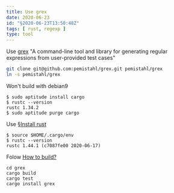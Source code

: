 ```yaml
---
title: Use grex
date: 2020-06-23
id: "§2020-06-23T13:50:48Z"
tags: [ rust, regexp ]
type: tool
---
```


[grex]: https://github.com/pemistahl/grex "github.com"

Use [grex][] "A command-line tool and library for generating regular
expressions from user-provided test cases"

```bash
git clone git@github.com:pemistahl/grex.git pemistahl/grex
ln -s pemistahl/grex
```

Won't build with debian9

```console
$ sudo aptitude install cargo
$ rustc --version
rustc 1.34.2
$ sudo aptitude purge cargo
```

[§2020-06-23T13:51:47Z]: 2020-06-23T13_51_47Z.md "§Install rust"

Use [§Install rust][§2020-06-23T13:51:47Z]

```console
$ source $HOME/.cargo/env
$ rustc --version
rustc 1.44.1 (c7087fe00 2020-06-17)
```

[How to build?]: https://github.com/pemistahl/grex#how-to-build "github.com"

Folow [How to build?][]

```
cd grex
cargo build
cargo test
cargo install grex
```
